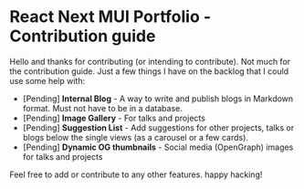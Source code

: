 # React Next MUI Portfolio - Contribution guide

Hello and thanks for contributing (or intending to contribute). Not much for the contribution guide. Just a few things I have on the backlog that I could use some help with:

- [Pending] **Internal Blog** - A way to write and publish blogs in Markdown format. Must not have to be in a database.
- [Pending] **Image Gallery** - For talks and projects
- [Pending] **Suggestion List** - Add suggestions for other projects, talks or blogs below the single views (as a carousel or a few cards).
- [Pending] **Dynamic OG thumbnails** - Social media (OpenGraph) images for talks and projects

Feel free to add or contribute to any other features. happy hacking!
